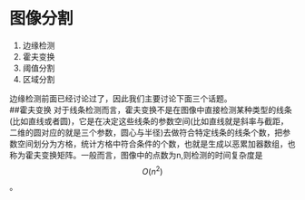 # 图像分割

1. 边缘检测
2. 霍夫变换
3. 阈值分割
4. 区域分割

边缘检测前面已经讨论过了，因此我们主要讨论下面三个话题。  
##霍夫变换
对于线条检测而言，霍夫变换不是在图像中直接检测某种类型的线条(比如直线或者圆)，它是在决定这些线条的参数空间(比如直线就是斜率与截距，二维的圆对应的就是三个参数，圆心与半径)去做符合特定线条的线条个数，把参数空间划分为方格，统计方格中符合条件的个数，也就是生成以恶累加器数组，也称为霍夫变换矩阵。一般而言，图像中的点数为n,则检测的时间复杂度是$$O(n^2)$$。  





